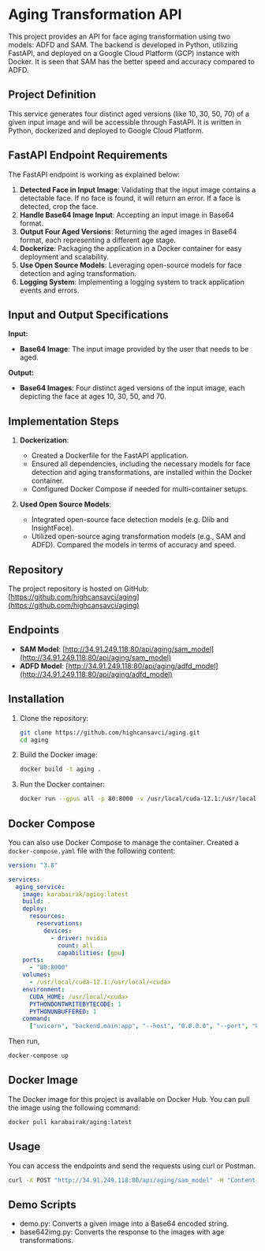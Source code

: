 # Aging Transformation API

This project provides an API for face aging transformation using two models: ADFD and SAM. The backend is developed in Python, utilizing FastAPI, and deployed on a Google Cloud Platform (GCP) instance with Docker.
It is seen that SAM has the better speed and accuracy compared to ADFD.

## Project Definition

This service generates four distinct aged versions (like 10, 30, 50, 70) of a given input image and will be accessible through FastAPI. It is written in Python, dockerized and deployed to Google Cloud Platform.

## FastAPI Endpoint Requirements

The FastAPI endpoint is working as explained below:

1. **Detected Face in Input Image**: Validating that the input image contains a detectable face. If no face is found, it will return an error. If a face is detected, crop the face.
2. **Handle Base64 Image Input**: Accepting an input image in Base64 format.
3. **Output Four Aged Versions**: Returning the aged images in Base64 format, each representing a different age stage.
4. **Dockerize**: Packaging the application in a Docker container for easy deployment and scalability.
5. **Use Open Source Models**: Leveraging open-source models for face detection and aging transformation.
6. **Logging System**: Implementing a logging system to track application events and errors.

## Input and Output Specifications

**Input:**

- **Base64 Image**: The input image provided by the user that needs to be aged.

**Output:**

- **Base64 Images**: Four distinct aged versions of the input image, each depicting the face at ages 10, 30, 50, and 70.

## Implementation Steps

1. **Dockerization**:
    - Created a Dockerfile for the FastAPI application.
    - Ensured all dependencies, including the necessary models for face detection and aging transformations, are installed within the Docker container.
    - Configured Docker Compose if needed for multi-container setups.

2. **Used Open Source Models**:
    - Integrated open-source face detection models (e.g. Dlib and InsightFace).
    - Utilized open-source aging transformation models (e.g., SAM and ADFD). Compared the models in terms of accuracy and speed.

## Repository

The project repository is hosted on GitHub: [https://github.com/highcansavci/aging](https://github.com/highcansavci/aging)

## Endpoints

- **SAM Model**: [http://34.91.249.118:80/api/aging/sam_model](http://34.91.249.118:80/api/aging/sam_model)
- **ADFD Model**: [http://34.91.249.118:80/api/aging/adfd_model](http://34.91.249.118:80/api/aging/adfd_model)

## Installation

1. Clone the repository:

    ```bash
    git clone https://github.com/highcansavci/aging.git
    cd aging
    ```

2. Build the Docker image:

    ```bash
    docker build -t aging .
    ```

3. Run the Docker container:

    ```bash
    docker run --gpus all -p 80:8000 -v /usr/local/cuda-12.1:/usr/local/<cuda> aging
    ```

## Docker Compose

You can also use Docker Compose to manage the container. Created a `docker-compose.yaml` file with the following content:

```yaml
version: "3.8"

services:
  aging_service:
    image: karabairak/aging:latest
    build: .
    deploy:
      resources:
        reservations:
          devices:
            - driver: nvidia
              count: all
              capabilities: [gpu]
    ports:
      - "80:8000"
    volumes:
      - /usr/local/cuda-12.1:/usr/local/<cuda>
    environment:
      CUDA_HOME: /usr/local/<cuda>
      PYTHONDONTWRITEBYTECODE: 1
      PYTHONUNBUFFERED: 1
    command:
      ["uvicorn", "backend.main:app", "--host", "0.0.0.0", "--port", "8000"]
```

Then run,
```bash
docker-compose up
```

## Docker Image

The Docker image for this project is available on Docker Hub. You can pull the image using the following command:

```bash
docker pull karabairak/aging:latest
```

## Usage
You can access the endpoints and send the requests using curl or Postman.
```bash
curl -X POST "http://34.91.249.118:80/api/aging/sam_model" -H "Content-Type: application/json" -d '{"base64_img": "data:image/jpeg;base64,/9j/4AAQSkZJRgABAQAAAQABAAD/2wCEAAkGBxISEBU..."}'
```

## Demo Scripts
* demo.py: Converts a given image into a Base64 encoded string.
* base642img.py: Converts the response to the images with age transformations.




